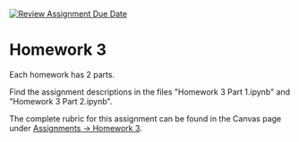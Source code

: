 [![Review Assignment Due Date](https://classroom.github.com/assets/deadline-readme-button-22041afd0340ce965d47ae6ef1cefeee28c7c493a6346c4f15d667ab976d596c.svg)](https://classroom.github.com/a/BRazGtZp)
# Homework  3

Each homework has 2 parts.

Find the assignment descriptions in the files "Homework 3 Part 1.ipynb" and "Homework 3 Part 2.ipynb".

The complete rubric for this assignment can be found in the Canvas page under [Assignments -> Homework 3](https://ufl.instructure.com/courses/514421/assignments/6214404).
